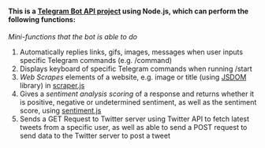 #### This is a [Telegram Bot API project](https://github.com/cedric130813/telegram-bot-node-js/blob/main/telegram-bot.js) using Node.js, which can perform the following functions:
*Mini-functions that the bot is able to do*
1. Automatically replies links, gifs, images, messages when user inputs specific Telegram commands (e.g. /command)
2. Displays keyboard of specific Telegram commands when running /start
3. *Web Scrapes* elements of a website, e.g. image or title (using [JSDOM](https://www.npmjs.com/package/jsdom) library) in [scraper.js](https://github.com/cedric130813/telegram-bot-node-js/blob/main/scraper.js)
4. Gives a *sentiment analysis scoring* of a response and returns whether it is positive, negative or undetermined sentiment, as well as the sentiment score, using [sentiment.js](https://www.npmjs.com/package/sentiment)
5. Sends a GET Request to Twitter server using Twitter API to fetch latest tweets from a specific user, as well as able to send a POST request to send data to the Twitter server to post a tweet
